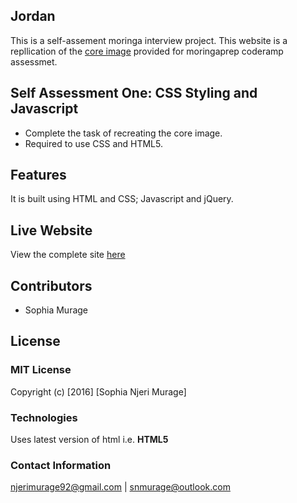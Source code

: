 ## Jordan 
This is a self-assement moringa interview project. This website is a repllication of the [core image](https://github.com/SophiaNM/selfassessment1/blob/master/core.jpg) provided for moringaprep coderamp assessmet.

## Self Assessment One: CSS Styling and Javascript
- Complete the task of recreating the core image.
- Required to use CSS and HTML5.

## Features
It is built using HTML and CSS; Javascript and jQuery.

## Live Website 
View the complete site [here](https://sophianm.github.io/selfassessment1/)

## Contributors
 - Sophia Murage
 
## License
### MIT License

Copyright (c) [2016] [Sophia Njeri Murage]

### Technologies
Uses latest version of html i.e. **HTML5**
### Contact Information
njerimurage92@gmail.com | snmurage@outlook.com
